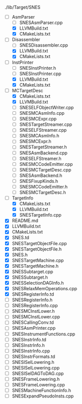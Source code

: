 ./lib/Target/SNES

- [ ] AsmParser
  - [ ] SNESAsmParser.cpp
  - [x] LLVMBuild.txt
  - [x] CMakeLists.txt
- [ ] Disassembler
  - [ ] SNESDisassembler.cpp
  - [x] LLVMBuild.txt
  - [x] CMakeLists.txt
- [ ] InstPrinter
  - [ ] SNESInstPrinter.h
  - [ ] SNESInstPrinter.cpp
  - [x] LLVMBuild.txt
  - [x] CMakeLists.txt
- [ ] MCTargetDesc
  - [x] CMakeLists.txt
  - [x] LLVMBuild.txt
  - [ ] SNESELFObjectWriter.cpp
  - [ ] SNESMCAsmInfo.cpp
  - [ ] SNESMCExpr.cpp
  - [ ] SNESTargetStreamer.cpp
  - [ ] SNESELFStreamer.cpp
  - [ ] SNESMCAsmInfo.h
  - [ ] SNESMCExpr.h
  - [ ] SNESTargetStreamer.h
  - [ ] SNESAsmBackend.cpp
  - [ ] SNESELFStreamer.h
  - [ ] SNESMCCodeEmitter.cpp
  - [ ] SNESMCTargetDesc.cpp
  - [ ] SNESAsmBackend.h
  - [ ] SNESFixupKinds.h
  - [ ] SNESMCCodeEmitter.h
  - [ ] SNESMCTargetDesc.h
- [ ] TargetInfo
  - [x] CMakeLists.txt
  - [x] LLVMBuild.txt
  - [x] SNESTargetInfo.cpp
- [x] README.md
- [x] LLVMBuild.txt
- [x] CMakeLists.txt
- [x] SNES.td
- [x] SNESTargetObjectFile.cpp
- [x] SNESTargetObjectFile.h
- [x] SNES.h
- [x] SNESTargetMachine.cpp
- [x] SNESTargetMachine.h
- [x] SNESSubtarget.cpp
- [x] SNESSubtarget.h
- [x] SNESSelectionDAGInfo.h
- [x] SNESRelaxMemOperations.cpp
- [x] SNESRegisterInfo.td
- [ ] SNESRegisterInfo.h
- [ ] SNESRegisterInfo.cpp
- [ ] SNESMCInstLower.h
- [ ] SNESMCInstLower.cpp
- [ ] SNESCallingConv.td
- [ ] SNESAsmPrinter.cpp
- [ ] SNESInstrumentFunctions.cpp
- [ ] SNESInstrInfo.td
- [ ] SNESInstrInfo.h
- [ ] SNESInstrInfo.cpp
- [ ] SNESInstrFormats.td
- [ ] SNESISelLowering.h
- [ ] SNESISelLowering.cpp
- [ ] SNESISelDAGToDAG.cpp
- [ ] SNESFrameLowering.h
- [ ] SNESFrameLowering.cpp
- [ ] SNESMachineFunctionInfo.h
- [ ] SNESExpandPseudoInsts.cpp
